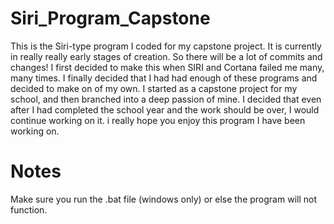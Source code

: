 # Siri_Program_Capstone
This is the Siri-type program I coded for my capstone project. It is currently in really really early stages of creation. So there will be a lot of commits and changes!
I first decided to make this when SIRI and Cortana failed me many, many times. I finally decided that I had had enough of these programs and decided to make on of my own.
I started as a capstone project for my school, and then branched into a deep passion of mine. I decided that even after I had completed the school year and the work should be over, I would continue working on it. i really hope you enjoy this program I have been working on.
# Notes
Make sure you run the .bat file (windows only) or else the program will not function.
